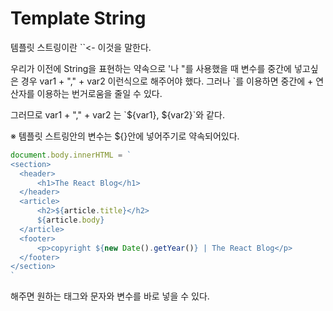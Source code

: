 # Template String

템플릿 스트링이란 ``<- 이것을 말한다.

우리가 이전에 String을 표현하는 약속으로 '나 "를 사용했을 때 변수를 중간에 넣고싶은 경우 var1 + "," + var2 이런식으로 해주어야 했다.
그러나 `를 이용하면 중간에 + 연산자를 이용하는 번거로움을 줄일 수 있다.

그러므로
var1 + "," + var2 는 \`\${var1}, ${var2}\`와 같다.

※ 템플릿 스트링안의 변수는 ${}안에 넣어주기로 약속되어있다.


```javascript
document.body.innerHTML = `
<section>
  <header>
      <h1>The React Blog</h1>
  </header>
  <article>
      <h2>${article.title}</h2>
      ${article.body}
  </article>
  <footer>
      <p>copyright ${new Date().getYear()} | The React Blog</p>
  </footer>
</section>
`
```
해주면 원하는 태그와 문자와 변수를 바로 넣을 수 있다.